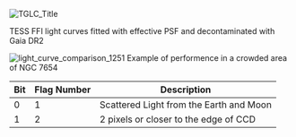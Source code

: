 ![TGLC_Title](https://user-images.githubusercontent.com/49893001/139602713-7b49ea93-4795-45f6-a2b0-ca662f84eb68.png)

TESS FFI light curves fitted with effective PSF and decontaminated with Gaia DR2 

![light_curve_comparison_1251](https://user-images.githubusercontent.com/49893001/141724698-4af0a47b-9e15-4d31-8ff9-5c98be8bc9d4.png)
Example of performence in a crowded area of NGC 7654

| Bit  | Flag Number | Description                                  |
| ---- | ----------- | -------------------------------------------- |
| 0    | 1           | Scattered Light from the Earth and Moon      |
| 1    | 2           | 2 pixels or closer to the edge of CCD        |
